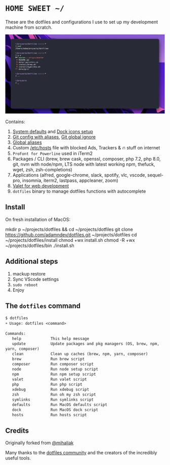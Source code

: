 # `HOME SWEET ~/`

These are the dotfiles and configurations I use to set up my development machine from scratch.

![iTerm2.app](/screenshot.png?raw=true 'iTerm2')

Contains:

1. [System defaults](https://github.com/adamndev/dotfiles/blob/master/macos/defaults.sh) and [Dock icons setup](https://github.com/adamndev/dotfiles/blob/master/macos/dock.sh)
2. [Git config with aliases](https://github.com/adamndev/dotfiles/blob/master/dots/.gitconfig), [Git global ignore](https://github.com/adamndev/dotfiles/blob/master/dots/.gitignore_global)
3. [Global aliases](https://github.com/adamndev/dotfiles/blob/master/dots/.aliases)
4. Custom [/etc/hosts](https://github.com/adamndev/dotfiles/blob/master/etc/hosts) file with blocked Ads, Trackers & 🔥 stuff on internet
5. `ProFont for Powerline` used in iTerm2
6. Packages / CLI (brew, brew cask, openssl, composer, php 7.2, php 8.0, git, nvm with node/npm, LTS node with latest working npm, thefuck, wget, zsh, zsh-completions)
7. Applications (alfred, google-chrome, slack, spotify, vlc, vscode, sequel-pro, insomnia, iterm2, lastpass, appcleaner, zoom)
8. [Valet for web development](https://github.com/laravel/valet)
9. `dotfiles` binary to manage dotfiles functions with autocomplete

## Install

On fresh installation of MacOS:

mkdir p ~/projects/dotfiles && cd ~/projects/dotfiles
git clone https://github.com/adamndev/dotfiles.git ~/projects/dotfiles
cd ~/projects/dotfiles/install
chmod +wx install.sh
chmod -R +wx ~/projects/dotfiles/bin
./install.sh

## Additional steps

1. mackup restore
2. Sync VScode settings
3. `sudo reboot`
4. Enjoy

## The `dotfiles` command

    $ dotfiles
    ￫ Usage: dotfiles <command>

    Commands:
       help             This help message
       update           Update packages and pkg managers (OS, brew, npm, yarn, composer)
       clean            Clean up caches (brew, npm, yarn, composer)
       brew             Run brew script
       composer         Run composer script
       node             Run node setup script
       npm              Run npm setup script
       valet            Run valet script
       php              Run php script
       xdebug           Run xdebug script
       zsh              Run oh my zsh script
       symlinks         Run symlinks script
       defaults         Run MacOS defaults script
       dock             Run MacOS dock script
       hosts            Run hosts script

## Credits

Originally forked from [@mihaliak](https://github.com/mihaliak/dotfiles)

Many thanks to the [dotfiles community](http://dotfiles.github.io/) and the creators of the incredibly useful tools.
